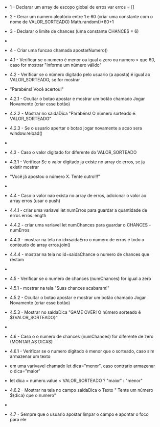  * 1 - Declarar um array de escopo global de erros var erros = []
 * 2 - Gerar um numero aleatório entre 1 e 60 (criar uma constante com o nome de VALOR_SORTEADO) Math.random()*60+1
 * 3 - Declarar o limite de chances (uma constante CHANCES = 6)
 * 
 * 4 - Criar uma funcao chamada apostarNumero()
 * 4.1 - Verificar se o numero é menor ou igual a zero ou numero > que 60, caso for mostrar "Informe um número válido"
 
 * 4.2 - Verificar se o número digitado pelo usuario (a aposta) é igual ao VALOR_SORTEADO, se for mostrar 
 * "Parabéns! Você acertou!"
 * 4.2.1 - Ocultar o botao apostar e mostrar um botão chamado Jogar Novamente (criar esse botão)
 * 4.2.2 - Mostrar no saidaDica "Parabéns! O número sorteado é: VALOR_SORTEADO"
 * 4.2.3 - Se o usuario apertar o botao jogar novamente a acao sera window.reload()
 * 
 * 4.3 - Caso o valor digitado for diferente do VALOR_SORTEADO
 * 4.3.1 -  Verificar Se o valor digitado ja existe no array de erros, se ja existir mostrar 
 * "Você já apostou o número X. Tente outro!!!"
 * 
 * 4.4 - Caso o valor nao exista no array de erros, adicionar o valor ao array erros (usar o push)
 * 4.4.1 - criar uma variavel let numErros para guardar a quantidade de erros erros.length
 * 4.4.2 - criar uma variavel let numChances para guardar o CHANCES - numErros
 * 4.4.3 - mostrar na tela no id=saidaErro o numero de erros e todo o conteudo do array erros.join()
 * 4.4.4 - mostrar na tela no id=saidaChance o numero de chances que restam
 * 
 * 4.5 -  Verificar se o numero de chances (numChances) for igual a zero
 * 4.5.1 - mostrar na tela "Suas chances acabaram!"
 * 4.5.2 - Ocultar o botao apostar e mostrar um botão chamado Jogar Novamente (criar esse botão)
 * 4.5.3 - Mostrar no saidaDica "GAME OVER! O número sorteado é ${VALOR_SORTEADO}"
 * 
 * 4.6 - Caso o o numero de chances (numChances) for diferente de zero (MONTAR AS DICAS)
 * 4.6.1 - Verificar se o numero digitado é menor que o sorteado, caso sim armazenar um texto
 * em uma varivavel chamado let dica="menor", caso contrario armazenar o dica="maior" 
 * let dica = numero.value < VALOR_SORTEADO ? "maior" : "menor"
 * 4.6.2 - Mostrar na tela no campo saidaDica o Texto " Tente um número ${dica} que o numero"
 * 
 * 4.7 -  Sempre que o usuario apostar limpar o campo e apontar o foco para ele
